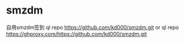 # smzdm
自用smzdm签到
ql repo https://github.com/kd000/smzdm.git
or
ql repo https://ghproxy.com/https://github.com/kd000/smzdm.git
